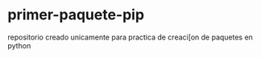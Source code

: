 # primer-paquete-pip
repositorio creado unicamente para practica de creaci[on de paquetes en python
